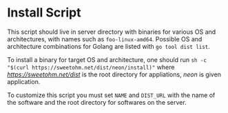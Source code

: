 # Install Script

This script should live in server directory with binaries for various OS and architectures, with names such as `foo-linux-amd64`. Possible OS and architecture combinations for Golang are listed with `go tool dist list`.

To install a binary for target OS and architecture, one should run `sh -c "$(curl https://sweetohm.net/dist/neon/install)"` where *https://sweetohm.net/dist* is the root directory for appliations, *neon* is given application.

To customize this script you must set `NAME` and `DIST_URL` with the name of the software and the root directory for softwares on the server.
